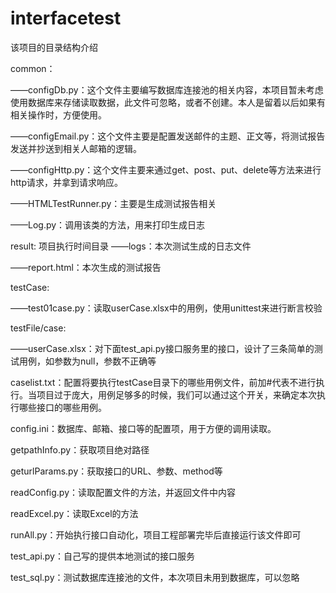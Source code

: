 # interfacetest
该项目的目录结构介绍

common：

——configDb.py：这个文件主要编写数据库连接池的相关内容，本项目暂未考虑使用数据库来存储读取数据，此文件可忽略，或者不创建。本人是留着以后如果有相关操作时，方便使用。

——configEmail.py：这个文件主要是配置发送邮件的主题、正文等，将测试报告发送并抄送到相关人邮箱的逻辑。

——configHttp.py：这个文件主要来通过get、post、put、delete等方法来进行http请求，并拿到请求响应。

——HTMLTestRunner.py：主要是生成测试报告相关

——Log.py：调用该类的方法，用来打印生成日志

result:
项目执行时间目录
  ——logs：本次测试生成的日志文件

  ——report.html：本次生成的测试报告

testCase:

——test01case.py：读取userCase.xlsx中的用例，使用unittest来进行断言校验

testFile/case:

——userCase.xlsx：对下面test_api.py接口服务里的接口，设计了三条简单的测试用例，如参数为null，参数不正确等

caselist.txt：配置将要执行testCase目录下的哪些用例文件，前加#代表不进行执行。当项目过于庞大，用例足够多的时候，我们可以通过这个开关，来确定本次执行哪些接口的哪些用例。

config.ini：数据库、邮箱、接口等的配置项，用于方便的调用读取。

getpathInfo.py：获取项目绝对路径

geturlParams.py：获取接口的URL、参数、method等

readConfig.py：读取配置文件的方法，并返回文件中内容

readExcel.py：读取Excel的方法

runAll.py：开始执行接口自动化，项目工程部署完毕后直接运行该文件即可

test_api.py：自己写的提供本地测试的接口服务

test_sql.py：测试数据库连接池的文件，本次项目未用到数据库，可以忽略
